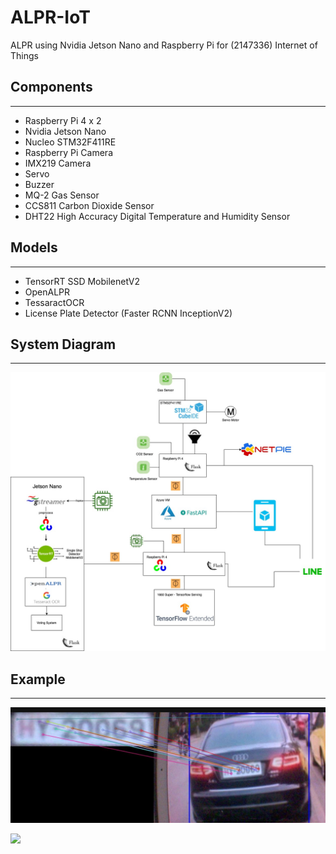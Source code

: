 # ALPR-IoT

ALPR using Nvidia Jetson Nano and Raspberry Pi for (2147336) Internet of Things

## Components
---
- Raspberry Pi 4 x 2
- Nvidia Jetson Nano
- Nucleo STM32F411RE
- Raspberry Pi Camera
- IMX219 Camera
- Servo
- Buzzer
- MQ-2 Gas Sensor
- CCS811 Carbon Dioxide Sensor
- DHT22 High Accuracy Digital Temperature and Humidity Sensor


## Models
---
- TensorRT SSD MobilenetV2
- OpenALPR
- TessaractOCR
- License Plate Detector (Faster RCNN InceptionV2)

## System Diagram
---
![System Diagram](docs/iot.jpg)



## Example
---
![](docs/example.png)

![](docs/example2.jpg)

